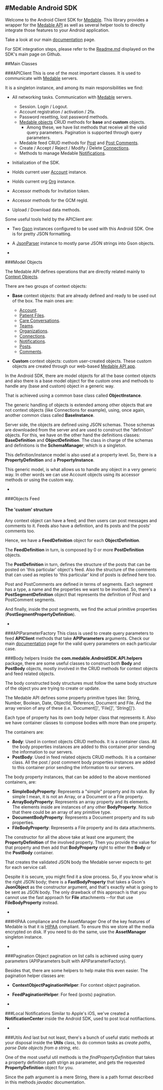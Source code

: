 #Medable Android SDK
-

Welcome to the Android Client SDK for [Medable](https://www.medable.com). This library provides a wrapper for the [Medable API](https://dev.medable.com/) as well as several helper tools to directly integrate those features to your Android application.

Take a look at our main [documentation](https://dev.medable.com) page.

For SDK integration steps, please refer to the [Readme.md](https://github.com/Medable/Android-SDK) displayed on the SDK's main page on Github.

##Main Classes

###APIClient
This is one of the most important classes. It is used to communicate with [Medable](https://www.medable.com) servers.

It is a singleton instance, and among its main responsibilities we find:

- All networking tasks. Communication with [Medable](https://www.medable.com) servers.
   - Session. Login / Logout.
   - Account registration / activation / 2fa.
   - Password resetting, lost password methods.
   - [Medable objects](https://dev.medable.com/?android_sdk#objects) CRUD methods for **base** and **custom** objects.
      - Among these, we have list methods that receive all the valid query parameters. Pagination is supported through query parameters.
   - Medable feed CRUD methods for [Post](https://dev.medable.com/?android_sdk#posts) and [Post Comments](https://dev.medable.com/?android_sdk#comments). 
   - Create / Accept / Reject / Modify / Delete [Connections](https://dev.medable.com/?android_sdk#connections).
   - Methods to manage Medable [Notifications](https://dev.medable.com/?android_sdk#notifications).

- Initialization of the SDK.
- Holds current user [Account](https://dev.medable.com/?android_sdk#accounts) instance.
- Holds current org [Org](https://dev.medable.com/?android_sdk#organizations) instance.
- Accessor methods for Invitation token.
- Accessor methods for the GCM regId.
- Upload / Download data methods.

Some useful tools held by the APIClient are:

- Two [Gson](https://github.com/google/gson) instances configured to be used with this Android SDK. One is for pretty JSON formatting.
- A [JsonParser](https://google-gson.googlecode.com/svn/trunk/gson/docs/javadocs/com/google/gson/JsonParser.html) instance to mostly parse JSON strings into Gson objects.

-
###Model Objects

The Medable API defines operations that are directly related mainly to [Context Objects](https://dev.medable.com/?android_sdk#objects). 

There are two groups of context objects:

- **Base** context objects: that are already defined and ready to be used out of the box. The main ones are:
   - [Account](https://dev.medable.com/?android_sdk#accounts).
   - [Patient Files](https://dev.medable.com/?android_sdk#patient-files).
   - [Care Conversations](https://dev.medable.com/?android_sdk#care-conversations).
   - [Teams](https://dev.medable.com/?android_sdk#teams).
   - [Organizations](https://dev.medable.com/?android_sdk#organizations).
   - [Connections](https://dev.medable.com/?android_sdk#connections).
   - [Notifications](https://dev.medable.com/?android_sdk#notifications).
   - [Posts](https://dev.medable.com/?android_sdk#posts).
   - [Comments](https://dev.medable.com/?android_sdk#comments).

- **Custom** context objects: custom user-created objects. These custom objects are created through our web-based [Medable API app]().

In the Android SDK, there are model objects for all the base context objects and also there is a base model object for the custom ones and methods to handle any (base and custom) object in a generic way.

That is achieved using a common base class called **ObjectInstance**.

The generic handling of objects is extended among other objects that are not context objects (like Connections for example), using, once again, another common class called **BaseInstance**.

Server side, the objects are defined using JSON schemas. Those schemas are downloaded from the server and are used to construct the "definition" objects. For this, we have on the other hand the definitions classes: **BaseDefinition** and **ObjectDefinition**. The class in charge of the schemas and definitions is the **SchemaManager**; which is a singleton.

This definition/instance model is also used at a property level. So, there is a **PropertyDefinition** and a **PropertyInstance**.

This generic model, is what allows us to handle any object in a very generic way. In other words we can use Account objects using its accessor methods or using the custom way.

-
###Objects Feed 
#### The 'custom' structure
Any context object can have a feed; and then users can post messages and comments to it. Feeds also have a definition, and its posts and the posts' comments too.

Hence, we have a **FeedDefinition** object for each **ObjectDefinition**.

The **FeedDefinition** in turn, is composed by 0 or more **PostDefinition** objects.

The **PostDefinition** in turn, defines the structure of the posts that can be posted on 'this particular' object's feed. Also the structure of the comments that can used as replies to 'this particular' kind of posts is defined here too.

Post and PostComments are defined in terms of segments. Each segment has a type, a name and the properties we want to be involved. So, there's a **PostSegmentDefinition** object that represents the definition of Post and PostComment segments.

And finally, inside the post segments, we find the actual primitive properties (**PostSegmentPropertyDefinition**).

-
###APIParameterFactory
This class is used to create query parameters to feed **APIClient** methods that take **APIParameters** arguments. Check our main [documentation](https://dev.medable.com) page for the valid query parameters on each particular case.

###Body helpers
Inside the **com.medable.AndroidSDK.API.helpers** package, there are some useful classes to construct both **Body** and **PostBody** objects, mostly involved in the CRUD methods for context objects and feed related objects.

The body constructed body structures must follow the same body structure of the object you are trying to create or update.

The Medable API defines some property primitive types like: String, Number, Boolean, Date, ObjectId, Reference, Document and File. And the array version of any of these (i.e. 'Document[]', 'File[]', 'String[]').

Each type of property has its own body helper class that represents it. Also we have container classes to compose bodies with more than one property.

The containers are:

- **Body**: Used in context objects CRUD methods. It is a container class. All the body properties instances are added to this container prior sending the information to our servers.
- **PostBody**: Used in feed related objects CRUD methods. It is a container class. All the post / post comment body properties instances are added to this container prior sending the information to our servers.

The body property instances, that can be added to the above mentioned containers, are:

- **SimpleBodyProperty**: Represents a "simple" property and its value. By simple I mean, it is not an Array, or a Document or a File property.
- **ArrayBodyProperty**: Represents an array property and its elements. The elements inside are instances of any other **BodyProperty**. Notice that there could be an array of any primitive type.
- **DocumentBodyProperty**: Represents a Document property and its sub properties.
- **FileBodyProperty**: Represents a File property and its data attachments.

The constructor for all the above take at least one argument; the **PropertyDefinition** of the involved property. Then you provide the value for that property and then add that **BodyProperty** right to either the **Body** or the **PostBody** container.

That creates the validated JSON body the Medable server expects to get for each service call.

Despite it is secure, you might find it a slow process. So, if you know what is the right JSON body; there is a **FastBodyProperty** that takes a Gson's **JsonObject** as the constructor argument, and that's exactly what is going to be sent as JSON body. The only drawback of this approach is that you cannot use the fast approach for **File** attachments --for that use **FileBodyProperty** instead.

-
###HIPAA compliance and the AssetManager
One of the key features of Medable is that it is [HIPAA](http://www.hhs.gov/ocr/privacy/hipaa/understanding/) compliant. To ensure this we store all the media encrypted on disk. If you need to do the same, use the **AssetManager** singleton instance.

-
###Pagination
Object pagination on list calls is achieved using query parameters (APIParameters built with APIParameterFactory).

Besides that, there are some helpers to help make this even easier.
The pagination helper classes are: 

- **ContextObjectPaginationHelper**: For context object pagination.
- **FeedPaginationHelper**: For feed (posts) pagination.

-
###Local Notifications
Similar to Apple's iOS, we've created a **NotificationCenter** inside the Android SDK, used to post local notifiactions.

-
###Utils
And last but not least, there's a bunch of useful static methods at your disposal inside the **Utils** class, to do common tasks as *create paths*, *parse Date objects from a string*, etc.

One of the most useful util methods is the *findPropertyDefinition* that takes a property definition path strign as parameter, and gets the requested **PropertyDefinition** object for you.

Since the path argument is a mere String, there is a path format described in this methods *javadoc* documentation.